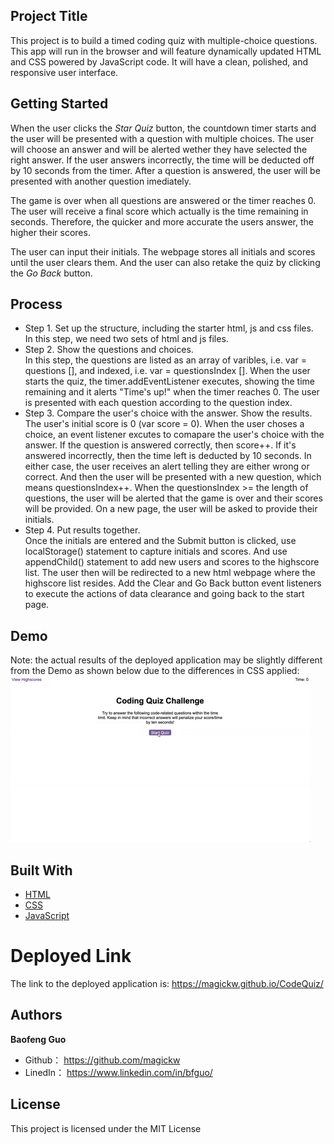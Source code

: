 ## Project Title
This project is to build a timed coding quiz with multiple-choice questions. This app will run in the browser and will feature dynamically updated HTML and CSS powered by JavaScript code. It will have a clean, polished, and responsive user interface. 

## Getting Started
When the user clicks the *Star Quiz* button, the countdown timer starts and the user will be presented with a question with multiple choices. The user will choose an answer and will be alerted wether they have selected the right answer. If the user answers incorrectly, the time will be deducted off by 10 seconds from the timer. After a question is answered, the user will be presented with another question imediately. 

The game is over when all questions are answered or the timer reaches 0. The user will receive a final score which actually is the time remaining in seconds. Therefore, the quicker and more accurate the users answer, the higher their scores.

The user can input their initials. The webpage stores all initials and scores until the user clears them. And the user can also retake the quiz by clicking the *Go Back* button.

## Process
* Step 1. Set up the structure, including the starter html, js and css files.<br>
In this step, we need two sets of html and js files.<br>
* Step 2. Show the questions and choices.  <br>
In this step, the questions are listed as an array of varibles, i.e. var = questions [], and indexed, i.e. var = questionsIndex []. When the user starts the quiz, the timer.addEventListener executes, showing the time remaining and it alerts "Time's up!" when the timer reaches 0. The user is presented with each question according to the question index. <br>
* Step 3. Compare the user's choice with the answer. Show the results.<br>
The user's initial score is 0 (var score = 0). When the user choses a choice, an event listener excutes to comapare the user's choice with the answer. If the question is answered correctly, then score++. If it's answered incorrectly, then the time left is deducted by 10 seconds. In either case, the user receives an alert telling they are either wrong or correct. And then the user will be presented with a new question, which means questionsIndex++. When the questionsIndex >= the length of questions, the user will be alerted that the game is over and their scores will be provided. On a new page, the user will be asked to provide their initials. <br>
* Step 4. Put results together.<br>
Once the initials are entered and the Submit button is clicked, use localStorage() statement to capture initials and scores. And use appendChild() statement to add new users and scores to the highscore list. The user then will be redirected to a new html webpage where the highscore list resides. Add the Clear and Go Back button event listeners to execute the actions of data clearance and going back to the start page.

## Demo
Note: the actual results of the deployed application may be slightly different from the Demo as shown below due to the differences in CSS applied: <br>
<img src="assets\demo.gif" alt="screenshot" />


## Built With

* [HTML](https://developer.mozilla.org/en-US/docs/Web/HTML)
* [CSS](https://developer.mozilla.org/en-US/docs/Web/CSS)
* [JavaScript](https://developer.mozilla.org/en-US/docs/Web/javascript)


# Deployed Link

The link to the deployed application is: https://magickw.github.io/CodeQuiz/


## Authors

**Baofeng Guo**

- Github： https://github.com/magickw
- LinedIn： https://www.linkedin.com/in/bfguo/


## License
This project is licensed under the MIT License


